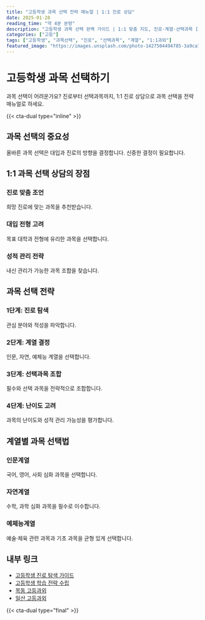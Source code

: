 ```yaml
---
title: "고등학생 과목 선택 전략 매뉴얼 | 1:1 진로 상담"
date: 2025-01-28
reading_time: "약 4분 분량"
description: "고등학생 과목 선택 완벽 가이드 | 1:1 맞춤 지도, 진로·계열·선택과목 [2025년]"
categories: ["고등"]
tags: ["고등학생", "과목선택", "진로", "선택과목", "계열", "1:1과외"]
featured_image: "https://images.unsplash.com/photo-1427504494785-3a9ca7044f45?w=1200&h=630&fit=crop"
---
```


# 고등학생 과목 선택하기

과목 선택이 어려운가요? 진로부터 선택과목까지, 1:1 진로 상담으로 과목 선택을 전략 매뉴얼로 하세요.

{{< cta-dual type="inline" >}}

## 과목 선택의 중요성

올바른 과목 선택은 대입과 진로의 방향을 결정합니다. 신중한 결정이 필요합니다.

## 1:1 과목 선택 상담의 장점

### 진로 맞춤 조언
희망 진로에 맞는 과목을 추천받습니다.

### 대입 전형 고려
목표 대학과 전형에 유리한 과목을 선택합니다.

### 성적 관리 전략
내신 관리가 가능한 과목 조합을 찾습니다.

## 과목 선택 전략

### 1단계: 진로 탐색
관심 분야와 적성을 파악합니다.

### 2단계: 계열 결정
인문, 자연, 예체능 계열을 선택합니다.

### 3단계: 선택과목 조합
필수와 선택 과목을 전략적으로 조합합니다.

### 4단계: 난이도 고려
과목의 난이도와 성적 관리 가능성을 평가합니다.

## 계열별 과목 선택법

### 인문계열
국어, 영어, 사회 심화 과목을 선택합니다.

### 자연계열
수학, 과학 심화 과목을 필수로 이수합니다.

### 예체능계열
예술·체육 관련 과목과 기초 과목을 균형 있게 선택합니다.

## 내부 링크
- [고등학생 진로 탐색 가이드](../../high/high-career-exploration/)
- [고등학생 학습 전략 수립](../../high/high-study-strategy/)
- [목동 고등과외](../../local/mokdong-high/)
- [일산 고등과외](../../local/ilsan-high/)

{{< cta-dual type="final" >}}
